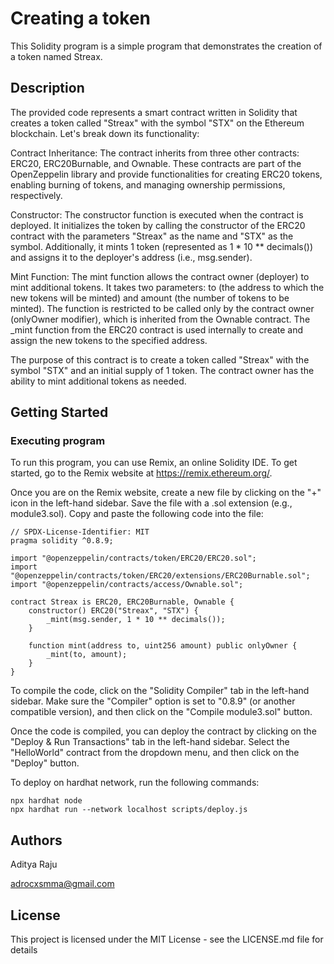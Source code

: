 # Creating a token

This Solidity program is a simple  program that demonstrates the creation of a token named Streax. 

## Description

The provided code represents a smart contract written in Solidity that creates a token called "Streax" with the symbol "STX" on the Ethereum blockchain. Let's break down its functionality:

Contract Inheritance: The contract inherits from three other contracts: ERC20, ERC20Burnable, and Ownable. These contracts are part of the OpenZeppelin library and provide functionalities for creating ERC20 tokens, enabling burning of tokens, and managing ownership permissions, respectively.

Constructor: The constructor function is executed when the contract is deployed. It initializes the token by calling the constructor of the ERC20 contract with the parameters "Streax" as the name and "STX" as the symbol. Additionally, it mints 1 token (represented as 1 * 10 ** decimals()) and assigns it to the deployer's address (i.e., msg.sender).

Mint Function: The mint function allows the contract owner (deployer) to mint additional tokens. It takes two parameters: to (the address to which the new tokens will be minted) and amount (the number of tokens to be minted). The function is restricted to be called only by the contract owner (onlyOwner modifier), which is inherited from the Ownable contract. The _mint function from the ERC20 contract is used internally to create and assign the new tokens to the specified address.

The purpose of this contract is to create a token called "Streax" with the symbol "STX" and an initial supply of 1 token. The contract owner has the ability to mint additional tokens as needed.



## Getting Started

### Executing program

To run this program, you can use Remix, an online Solidity IDE. To get started, go to the Remix website at https://remix.ethereum.org/.

Once you are on the Remix website, create a new file by clicking on the "+" icon in the left-hand sidebar. Save the file with a .sol extension (e.g., module3.sol). Copy and paste the following code into the file:

```
// SPDX-License-Identifier: MIT
pragma solidity ^0.8.9;

import "@openzeppelin/contracts/token/ERC20/ERC20.sol";
import "@openzeppelin/contracts/token/ERC20/extensions/ERC20Burnable.sol";
import "@openzeppelin/contracts/access/Ownable.sol";

contract Streax is ERC20, ERC20Burnable, Ownable {
    constructor() ERC20("Streax", "STX") {
        _mint(msg.sender, 1 * 10 ** decimals());
    }

    function mint(address to, uint256 amount) public onlyOwner {
        _mint(to, amount);
    }
}

```

To compile the code, click on the "Solidity Compiler" tab in the left-hand sidebar. Make sure the "Compiler" option is set to "0.8.9" (or another compatible version), and then click on the "Compile module3.sol" button.

Once the code is compiled, you can deploy the contract by clicking on the "Deploy & Run Transactions" tab in the left-hand sidebar. Select the "HelloWorld" contract from the dropdown menu, and then click on the "Deploy" button.

To deploy on hardhat network, run the following commands:
```
npx hardhat node
npx hardhat run --network localhost scripts/deploy.js
```


## Authors

Aditya Raju

adrocxsmma@gmail.com


## License

This project is licensed under the MIT License - see the LICENSE.md file for details
